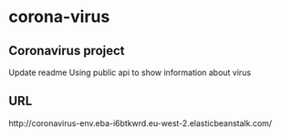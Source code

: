 # corona-virus
<h2>Coronavirus project</h2>

Update readme
Using public api to show information about virus

<h2>URL</h2>
http://coronavirus-env.eba-i6btkwrd.eu-west-2.elasticbeanstalk.com/
